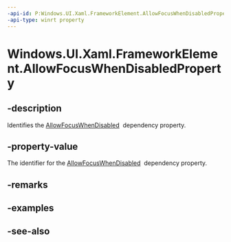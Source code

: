 ```yaml
---
-api-id: P:Windows.UI.Xaml.FrameworkElement.AllowFocusWhenDisabledProperty
-api-type: winrt property
---
```


<!-- Property syntax
public Windows.UI.Xaml.DependencyProperty AllowFocusWhenDisabledProperty { get; }
-->

# Windows.UI.Xaml.FrameworkElement.AllowFocusWhenDisabledProperty

## -description
Identifies the [AllowFocusWhenDisabled](frameworkelement_allowfocuswhendisabled.md)  dependency property.



## -property-value
The identifier for the [AllowFocusWhenDisabled](frameworkelement_allowfocuswhendisabled.md)  dependency property.

## -remarks

## -examples

## -see-also
